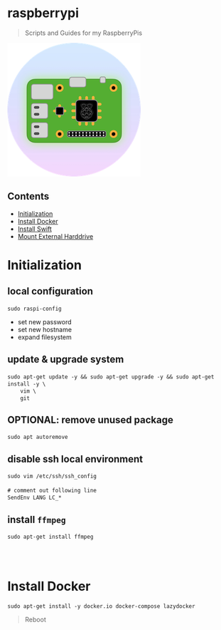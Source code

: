 # raspberrypi
> Scripts and Guides for my RaspberryPis

![Icon](.documentation/Icon300.png "Icon")

## Contents

- [Initialization](#Initialization)
- [Install Docker](#Install-Docker)
- [Install Swift](install-swift.md)
- [Mount External Harddrive](mount-external-hard-drive.md)

# Initialization

## local configuration

```
sudo raspi-config
```

 * set new password
 * set new hostname
 * expand filesystem

## update & upgrade system

```shell
sudo apt-get update -y && sudo apt-get upgrade -y && sudo apt-get install -y \
    vim \
    git
```

## OPTIONAL: remove unused package
```shell
sudo apt autoremove
```

## disable ssh local environment
```shell
sudo vim /etc/ssh/ssh_config

# comment out following line
SendEnv LANG LC_*
```

## install `ffmpeg`
```shell
sudo apt-get install ffmpeg
```

</br>
</br>

# Install Docker

```shell
sudo apt-get install -y docker.io docker-compose lazydocker
```

> Reboot
